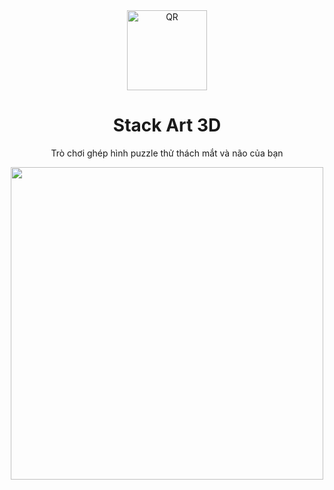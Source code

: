 <div align="center">
  <img src="https://user-images.githubusercontent.com/87349335/146357549-fa626760-c33f-4834-a460-218188809851.png" width="128" alt="QR" />
   <h1>Stack Art 3D</h1>
   <p>Trò chơi ghép hình puzzle thử thách mắt và não của bạn  
</p>
   <img src="https://user-images.githubusercontent.com/87349335/146775370-3825b32a-1ef6-4f49-840a-cd70f77532cb.png" height="500"/>
</div>

